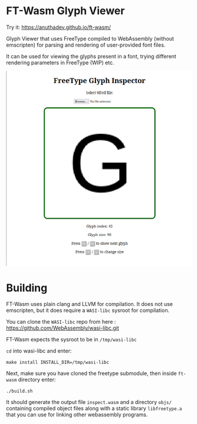 # FT-Wasm Glyph Viewer

Try it: https://anuthadev.github.io/ft-wasm/

Glyph Viewer that uses FreeType compiled to WebAssembly (without emscripten) for parsing and rendering of user-provided font files.

It can be used for viewing the glyphs present in a font, trying different rendering parameters in FreeType (WIP) etc.

![preview](repo_assets/preview.png)

# Building

FT-Wasm uses plain clang and LLVM for compilation. It does not use emscripten, but it does require a `WASI-libc` sysroot for compilation.

You can clone the `WASI-libc` repo from here : https://github.com/WebAssembly/wasi-libc.git

FT-Wasm expects the sysroot to be in `/tmp/wasi-libc`

`cd` into wasi-libc and enter:

    make install INSTALL_DIR=/tmp/wasi-libc

Next, make sure you have cloned the freetype submodule, then inside `ft-wasm` directory enter:

    ./build.sh

It should generate the output file `inspect.wasm` and a directory `objs/` containing compiled object files along with a static library `libfreetype.a` that you can use for linking other webassembly programs.
